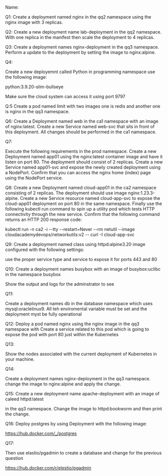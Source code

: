 Name:

Q1:
Create a deployment named nginx in the qq2 namespace using the nginx image with 3 replicas.


Q2:
Create a new deployment name lab-deployment in the qq2 namespace. With one replica in the manifest then scale the deployment to 4 replicas.

Q3:
Create a deployment names nginx-deployment in the qq3 namespace. Perform a update to the deployment by setting the image to nginx:alpine.

Q4:

Create a new deployemnt called Python in programming namespace use the following image:

python:3.9.20-slim-bullseye

Make sure the cloud system can access it using port 9797

Q:5
Create a pod named limit with two images one is  redis and another one is nginx in the qq3 namespace.

Q6:
Create a Deployment named web in the ca1 namespace with an image of nginx:latest. Create a new Service named web-svc that sits in front of this deployment.  All changes should be performed in the ca1 namespace. 



Q7:

Execute the following requirements in the prod namespace. Create a new Deployment named app01 using the nginx:latest container image and have it listen on port 80. The deployment should consist of 2 replicas. Create a new Service named app01-svc and expose the newly created deployment using a NodePort. Confirm that you can access the nginx home (index) page using the NodePort service.

Q8:
Create a new Deployment named cloud-app01 in the ca2 namespace consisting of 2 replicas. The deployment should use image nginx:1.23.3-alpine. Create a new Service resource named cloud-app-svc to expose the cloud-app01 deployment on port 80 in the same namespace. Finally use the following kubectl run command to spin up a utility pod which tests HTTP connectivity through the new service. Confirm that the following command returns an HTTP 200 response code:

kubectl run -n ca2 -i --tty --restart=Never --rm netutil --image cloudacademydevops/networkutils:v2 -- curl -I cloud-app-svc

Q9:
Create a deployment named class using httpd:alpine3.20
image configured with the following settings:

use the proper service type and service to expose it for ports 443 and 80



Q10:
Create a deployment names busybox with an image of busybox:uclibc in the namespace busybox

Show the output and logs for the adminstrator to see

Q11:

Create a deployment names db in the database namespace which uses mysql:oraclelinux9. All teh enviromental variable must be set and the deployment myst be fully operational


Q12:
Deploy a pod named nginx using the nginx image in the qq3 namespace with Create a service related to this pod which is going to expose the pod with port 80 just within the Kubernetes

Q13:

Show the nodes associated with the current deployment of Kubernetes in your machine.

Q14:

Create a deployment names nginx-deployment in the qq3 namespace. change the image to nginx:alpine and apply the change.

Q15:
Create a new deployment name apache-deployment with an image of caleed httpd:latest

 in the qq3 namespace. Change the image to httpd:bookworm and then print the change.


Q16:
Deploy  postgres by using Deployment with the following image:

https://hub.docker.com/_/postgres





Q17:

Then use elastio/pgadmin to create a database and change for the previous question

https://hub.docker.com/r/elestio/pgadmin



